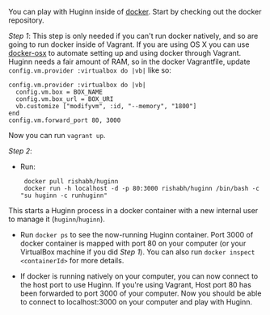 You can play with Huginn inside of [docker](http://www.docker.io/).  Start by checking out the docker repository.

*Step 1*: This step is only needed if you can't run docker natively, and so are going to run docker inside of Vagrant. If you are using OS X you can use [docker-osx](https://github.com/noplay/docker-osx) to automate setting up and using docker through Vagrant. Huginn needs a fair amount of RAM, so in the docker Vagrantfile, update `config.vm.provider :virtualbox do |vb|` like so:

    config.vm.provider :virtualbox do |vb|
      config.vm.box = BOX_NAME
      config.vm.box_url = BOX_URI
      vb.customize ["modifyvm", :id, "--memory", "1800"]
    end
    config.vm.forward_port 80, 3000

Now you can run `vagrant up`.

*Step 2*:

 * Run:

        docker pull rishabh/huginn
        docker run -h localhost -d -p 80:3000 rishabh/huginn /bin/bash -c "su huginn -c runhuginn"

  This starts a Huginn process in a docker container with a new internal user to manage it (`huginn`/`huginn`).

 * Run `docker ps` to see the now-running Huginn container. Port 3000 of docker container is mapped with port 80 on your computer (or your VirtualBox machine if you did _Step 1_).  You can also run `docker inspect <containerId>` for more details.

 * If docker is running natively on your computer, you can now connect to the host port to use Huginn.  If you're using Vagrant, Host port 80 has been forwarded to port 3000 of your computer. Now you should be able to connect to localhost:3000 on your computer and play with Huginn.